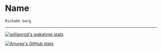 # Name

`Rishabh Garg`

---

[![willianrod's wakatime stats](https://github-readme-stats.vercel.app/api/wakatime?username=rishabhgargdps)](https://github.com/anuraghazra/github-readme-stats)

[![Anurag's GitHub stats](https://github-readme-stats.vercel.app/api?username=rishabhgargdps&count_private=true&show_icons=true&theme=algolia)](https://github.com/anuraghazra/github-readme-stats)
